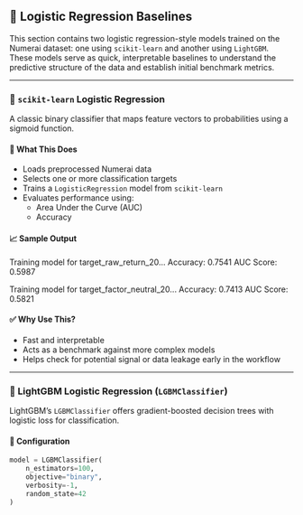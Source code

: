 ## 🧠 Logistic Regression Baselines

This section contains two logistic regression-style models trained on the Numerai dataset: one using `scikit-learn` and another using `LightGBM`. These models serve as quick, interpretable baselines to understand the predictive structure of the data and establish initial benchmark metrics.

---

### 🔹 `scikit-learn` Logistic Regression

A classic binary classifier that maps feature vectors to probabilities using a sigmoid function.

#### 🚀 What This Does

- Loads preprocessed Numerai data  
- Selects one or more classification targets  
- Trains a `LogisticRegression` model from `scikit-learn`  
- Evaluates performance using:
  - Area Under the Curve (AUC)
  - Accuracy

#### 📈 Sample Output

Training model for target_raw_return_20...
Accuracy: 0.7541
AUC Score: 0.5987

Training model for target_factor_neutral_20...
Accuracy: 0.7413
AUC Score: 0.5821

#### ✅ Why Use This?

- Fast and interpretable
- Acts as a benchmark against more complex models
- Helps check for potential signal or data leakage early in the workflow

---

### 🔸 LightGBM Logistic Regression (`LGBMClassifier`)

LightGBM’s `LGBMClassifier` offers gradient-boosted decision trees with logistic loss for classification.

#### 🔧 Configuration

```python
model = LGBMClassifier(
    n_estimators=100,
    objective="binary",
    verbosity=-1,
    random_state=42
)
